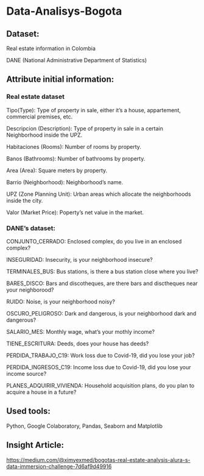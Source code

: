# Data-Analisys-Bogota
## Dataset:
Real estate information in Colombia

DANE (National Administrative Department of Statistics)

## Attribute initial information:
### Real estate dataset
Tipo(Type): Type of property in sale, either it’s a house, appartement, commercial premises, etc.

Descripcion (Description): Type of property in sale in a certain Neighborhood inside the UPZ.

Habitaciones (Rooms): Number of rooms by property.

Banos (Bathrooms): Number of bathrooms by property.

Area (Area): Square meters by property.

Barrio (Neighborhood): Neighborhood’s name.

UPZ (Zone Planning Unit): Urban areas which allocate the neighborhoods inside the city.

Valor (Market Price): Poperty’s net value in the market.

### DANE’s dataset:
CONJUNTO_CERRADO: Enclosed complex, do you live in an enclosed complex?

INSEGURIDAD: Insecurity, is your neighborhood insecure?

TERMINALES_BUS: Bus stations, is there a bus station close where you live?

BARES_DISCO: Bars and discotheques, are there bars and disctheques near your neighborood?

RUIDO: Noise, is your neighborhood noisy?

OSCURO_PELIGROSO: Dark and dangerous, is your neighborhood dark and dangerous?

SALARIO_MES: Monthly wage, what’s your mothly income?

TIENE_ESCRITURA: Deeds, does your house has deeds?

PERDIDA_TRABAJO_C19: Work loss due to Covid-19, did you lose your job?

PERDIDA_INGRESOS_C19: Income loss due to Covid-19, did you lose your income source?

PLANES_ADQUIRIR_VIVIENDA: Household acquisition plans, do you plan to acquire a house in a future?

## Used tools:
Python, Google Colaboratory, Pandas, Seaborn and Matplotlib

## Insight Article:
https://medium.com/@ximyexmed/bogotas-real-estate-analysis-alura-s-data-immersion-challenge-7d6af9d49916

